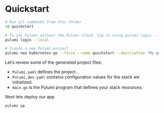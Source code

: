 # Quickstart

```sh
# Run all commands from this folder
cd quickstart

# To use Pulumi without the Pulumi Cloud, log in using pulumi login --local
pulumi login --local

# Create a new Pulumi project
pulumi new kubernetes-go --force --name quickstart --description "My quickstart project" --stack dev
```

Let’s review some of the generated project files:

- `Pulumi.yaml` defines the project.
- `Pulumi.dev.yaml` contains configuration values for the stack we initialized.
- `main.go` is the Pulumi program that defines your stack resources.

Next lets deploy our app

```sh
pulumi up
```
